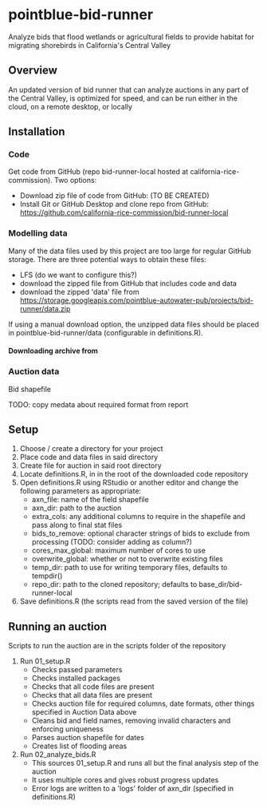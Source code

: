 # pointblue-bid-runner
Analyze bids that flood wetlands or agricultural fields to provide habitat for migrating shorebirds in California's Central Valley 

## Overview
An updated version of bid runner that can analyze auctions in any part of the Central Valley, is optimized for speed, and can be run either in the cloud, on a remote desktop, or locally

## Installation
### Code
Get code from GitHub (repo bid-runner-local hosted at california-rice-commission). Two options:
- Download zip file of code from GitHub: (TO BE CREATED)
- Install Git or GitHub Desktop and clone repo from GitHub: https://github.com/california-rice-commission/bid-runner-local
### Modelling data
Many of the data files used by this project are too large for regular GitHub storage.  There are three potential ways to obtain these files:  
- LFS (do we want to configure this?)
- download the zipped file from GitHub that includes code and data
- download the zipped 'data' file from https://storage.googleapis.com/pointblue-autowater-pub/projects/bid-runner/data.zip

If using a manual download option, the unzipped data files should be placed in pointblue-bid-runner/data (configurable in definitions.R).

#### Downloading archive from 

### Auction data
Bid shapefile 

TODO: copy medata about required format from report

## Setup
1. Choose / create a directory for your project
2. Place code and data files in said directory
3. Create file for auction in said root directory
4. Locate definitions.R, in in the root of the downloaded code repository
5. Open definitions.R using RStudio or another editor and change the following parameters as appropriate:
	- axn_file: name of the field shapefile
	- axn_dir: path to the auction
	- extra_cols: any additional columns to require in the shapefile and pass along to final stat files
	- bids_to_remove: optional character strings of bids to exclude from processing (TODO: consider adding as column?)
	- cores_max_global: maximum number of cores to use
	- overwrite_global: whether or not to overwrite existing files
	- temp_dir: path to use for writing temporary files, defaults to tempdir()
	- repo_dir: path to the cloned repository; defaults to base_dir/bid-runner-local 
6. Save definitions.R (the scripts read from the saved version of the file)

## Running an auction
Scripts to run the auction are in the scripts folder of the repository
1. Run 01_setup.R
	- Checks passed parameters
	- Checks installed packages
	- Checks that all code files are present
	- Checks that all data files are present
	- Checks auction file for required columns, date formats, other things specified in Auction Data above
	- Cleans bid and field names, removing invalid characters and enforcing uniqueness
	- Parses auction shapefile for dates
	- Creates list of flooding areas
2. Run 02_analyze_bids.R
	- This sources 01_setup.R and runs all but the final analysis step of the auction
	- It uses multiple cores and gives robust progress updates
	- Error logs are written to a 'logs' folder of axn_dir (specified in definitions.R)
